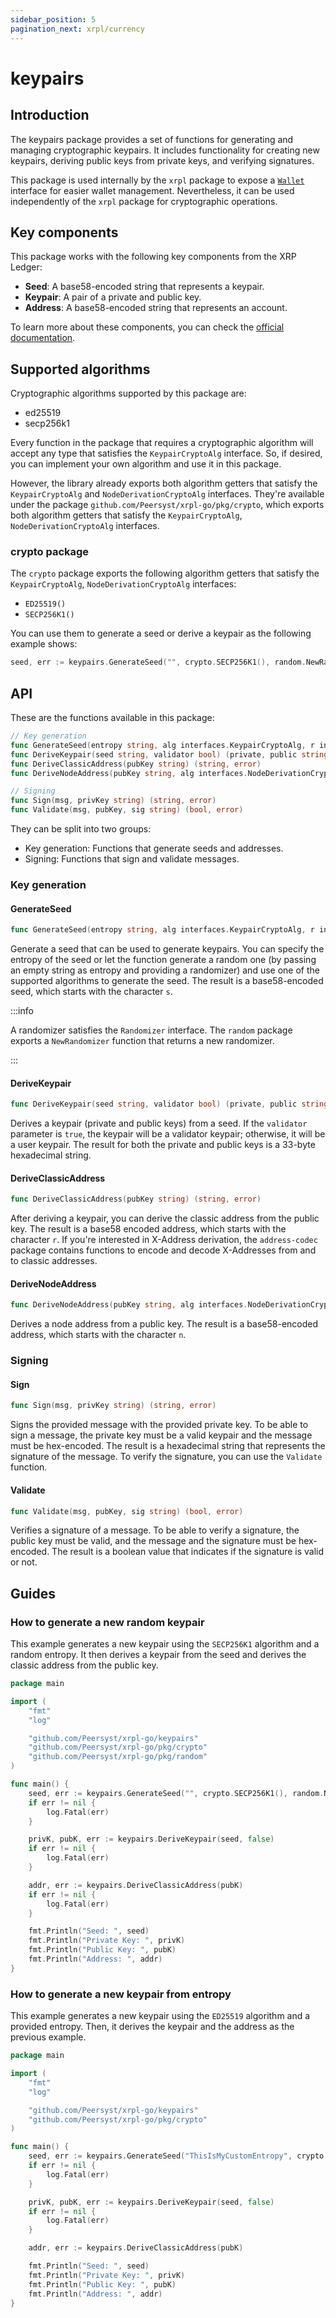 ```yaml
---
sidebar_position: 5
pagination_next: xrpl/currency
---
```


# keypairs

## Introduction

The keypairs package provides a set of functions for generating and managing cryptographic keypairs. It includes functionality for creating new keypairs, deriving public keys from private keys, and verifying signatures.

This package is used internally by the `xrpl` package to expose a [`Wallet`](/docs/xrpl/wallet) interface for easier wallet management. Nevertheless, it can be used independently of the `xrpl` package for cryptographic operations.

## Key components

This package works with the following key components from the XRP Ledger:

- **Seed**: A base58-encoded string that represents a keypair.
- **Keypair**: A pair of a private and public key.
- **Address**: A base58-encoded string that represents an account.

To learn more about these components, you can check the [official documentation](https://xrpl.org/docs/concepts/accounts/cryptographic-keys).

## Supported algorithms

Cryptographic algorithms supported by this package are:

- ed25519
- secp256k1

Every function in the package that requires a cryptographic algorithm will accept any type that satisfies the `KeypairCryptoAlg` interface. So, if desired, you can implement your own algorithm and use it in this package.

However, the library already exports both algorithm getters that satisfy the `KeypairCryptoAlg` and `NodeDerivationCryptoAlg` interfaces. They're available under the package `github.com/Peersyst/xrpl-go/pkg/crypto`, which exports both algorithm getters that satisfy the `KeypairCryptoAlg`, `NodeDerivationCryptoAlg` interfaces.

### crypto package

The `crypto` package exports the following algorithm getters that satisfy the `KeypairCryptoAlg`, `NodeDerivationCryptoAlg` interfaces:

- `ED25519()`
- `SECP256K1()`

You can use them to generate a seed or derive a keypair as the following example shows:

```go
seed, err := keypairs.GenerateSeed("", crypto.SECP256K1(), random.NewRandomizer())
```

## API

These are the functions available in this package:

```go
// Key generation
func GenerateSeed(entropy string, alg interfaces.KeypairCryptoAlg, r interfaces.Randomizer) (string, error)
func DeriveKeypair(seed string, validator bool) (private, public string, err error)
func DeriveClassicAddress(pubKey string) (string, error)
func DeriveNodeAddress(pubKey string, alg interfaces.NodeDerivationCryptoAlg) (string, error)

// Signing
func Sign(msg, privKey string) (string, error)
func Validate(msg, pubKey, sig string) (bool, error)
```

They can be split into two groups:

- Key generation: Functions that generate seeds and addresses.
- Signing: Functions that sign and validate messages.

### Key generation

#### GenerateSeed

```go
func GenerateSeed(entropy string, alg interfaces.KeypairCryptoAlg, r interfaces.Randomizer) (string, error)
```

Generate a seed that can be used to generate keypairs. You can specify the entropy of the seed or let the function generate a random one (by passing an empty string as entropy and providing a randomizer) and use one of the supported algorithms to generate the seed. The result is a base58-encoded seed, which starts with the character `s`.

:::info

A randomizer satisfies the `Randomizer` interface. The `random` package exports a `NewRandomizer` function that returns a new randomizer.

:::

#### DeriveKeypair

```go
func DeriveKeypair(seed string, validator bool) (private, public string, err error)
```

Derives a keypair (private and public keys) from a seed. If the `validator` parameter is `true`, the keypair will be a validator keypair; otherwise, it will be a user keypair. The result for both the private and public keys is a 33-byte hexadecimal string.

#### DeriveClassicAddress

```go
func DeriveClassicAddress(pubKey string) (string, error)
```

After deriving a keypair, you can derive the classic address from the public key. The result is a base58 encoded address, which starts with the character `r`. If you're interested in X-Address derivation, the `address-codec` package contains functions to encode and decode X-Addresses from and to classic addresses.

#### DeriveNodeAddress

```go
func DeriveNodeAddress(pubKey string, alg interfaces.NodeDerivationCryptoAlg) (string, error)
```

Derives a node address from a public key. The result is a base58-encoded address, which starts with the character `n`.

### Signing

#### Sign

```go
func Sign(msg, privKey string) (string, error)
```

Signs the provided message with the provided private key. To be able to sign a message, the private key must be a valid keypair and the message must be hex-encoded. The result is a hexadecimal string that represents the signature of the message. To verify the signature, you can use the `Validate` function.

#### Validate

```go
func Validate(msg, pubKey, sig string) (bool, error)
```

Verifies a signature of a message. To be able to verify a signature, the public key must be valid, and the message and the signature must be hex-encoded. The result is a boolean value that indicates if the signature is valid or not.

## Guides

### How to generate a new random keypair

This example generates a new keypair using the `SECP256K1` algorithm and a random entropy. It then derives a keypair from the seed and derives the classic address from the public key.

```go
package main

import (
	"fmt"
	"log"

	"github.com/Peersyst/xrpl-go/keypairs"
	"github.com/Peersyst/xrpl-go/pkg/crypto"
	"github.com/Peersyst/xrpl-go/pkg/random"
)

func main() {
	seed, err := keypairs.GenerateSeed("", crypto.SECP256K1(), random.NewRandomizer())
	if err != nil {
		log.Fatal(err)
	}

	privK, pubK, err := keypairs.DeriveKeypair(seed, false)
	if err != nil {
		log.Fatal(err)
	}

	addr, err := keypairs.DeriveClassicAddress(pubK)
	if err != nil {
		log.Fatal(err)
	}

	fmt.Println("Seed: ", seed)
	fmt.Println("Private Key: ", privK)
	fmt.Println("Public Key: ", pubK)
	fmt.Println("Address: ", addr)
}
```

### How to generate a new keypair from entropy

This example generates a new keypair using the `ED25519` algorithm and a provided entropy. Then, it derives the keypair and the address as the previous example.

```go
package main

import (
	"fmt"
	"log"

	"github.com/Peersyst/xrpl-go/keypairs"
	"github.com/Peersyst/xrpl-go/pkg/crypto"
)

func main() {
	seed, err := keypairs.GenerateSeed("ThisIsMyCustomEntropy", crypto.ED25519(), nil)
	if err != nil {
		log.Fatal(err)
	}

	privK, pubK, err := keypairs.DeriveKeypair(seed, false)
	if err != nil {
		log.Fatal(err)
	}

	addr, err := keypairs.DeriveClassicAddress(pubK)

	fmt.Println("Seed: ", seed)
	fmt.Println("Private Key: ", privK)
	fmt.Println("Public Key: ", pubK)
	fmt.Println("Address: ", addr)
}
```
